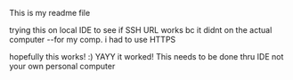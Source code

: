 This is my readme file

trying this on local IDE to see if SSH URL works bc it didnt on the actual computer --for my comp. i had to use HTTPS

hopefully this works! :)
YAYY it worked! This needs to be done thru IDE not your own personal computer

